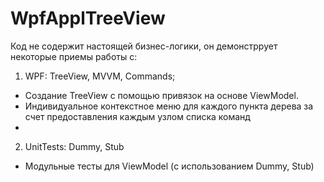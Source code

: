 # WpfApplTreeView
Код не содержит настоящей бизнес-логики, он демонстррует некоторые приемы работы с:
1) WPF: TreeView, MVVM, Commands; 
- Создание TreeView с помощью привязок на основе ViewModel.
- Индивидуальное контекстное меню для каждого пункта дерева за счет предоставления каждым узлом списка команд
- 
2) UnitTests: Dummy, Stub
- Модульные тесты для ViewModel (с использованием Dummy, Stub)
